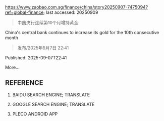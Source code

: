 https://www.zaobao.com.sg/finance/china/story20250907-7475094?ref=global-finance; last accessed: 20250909

> 中国央行连续第10个月增持黄金

China's central bank continues to increase its gold for the 10th consecutive month 

> 发布/2025年9月7日 22:41

Published: 2025-09-07T22:41

More...

## REFERENCE

1) BAIDU SEARCH ENGINE; TRANSLATE

2) GOOGLE SEARCH ENGINE; TRANSLATE

3) PLECO ANDROID APP